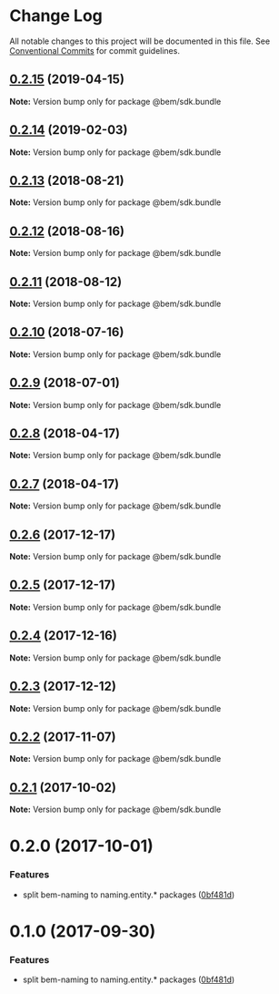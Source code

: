 # Change Log

All notable changes to this project will be documented in this file.
See [Conventional Commits](https://conventionalcommits.org) for commit guidelines.

## [0.2.15](https://github.com/bem/bem-sdk/compare/@bem/sdk.bundle@0.2.14...@bem/sdk.bundle@0.2.15) (2019-04-15)

**Note:** Version bump only for package @bem/sdk.bundle





## [0.2.14](https://github.com/bem/bem-sdk/compare/@bem/sdk.bundle@0.2.13...@bem/sdk.bundle@0.2.14) (2019-02-03)

**Note:** Version bump only for package @bem/sdk.bundle





<a name="0.2.13"></a>
## [0.2.13](https://github.com/bem/bem-sdk/compare/@bem/sdk.bundle@0.2.12...@bem/sdk.bundle@0.2.13) (2018-08-21)




**Note:** Version bump only for package @bem/sdk.bundle

<a name="0.2.12"></a>
## [0.2.12](https://github.com/bem/bem-sdk/compare/@bem/sdk.bundle@0.2.11...@bem/sdk.bundle@0.2.12) (2018-08-16)




**Note:** Version bump only for package @bem/sdk.bundle

<a name="0.2.11"></a>
## [0.2.11](https://github.com/bem/bem-sdk/compare/@bem/sdk.bundle@0.2.10...@bem/sdk.bundle@0.2.11) (2018-08-12)




**Note:** Version bump only for package @bem/sdk.bundle

<a name="0.2.10"></a>
## [0.2.10](https://github.com/bem/bem-sdk/compare/@bem/sdk.bundle@0.2.9...@bem/sdk.bundle@0.2.10) (2018-07-16)




**Note:** Version bump only for package @bem/sdk.bundle

<a name="0.2.9"></a>
## [0.2.9](https://github.com/bem/bem-sdk/compare/@bem/sdk.bundle@0.2.8...@bem/sdk.bundle@0.2.9) (2018-07-01)




**Note:** Version bump only for package @bem/sdk.bundle

<a name="0.2.8"></a>
## [0.2.8](https://github.com/bem/bem-sdk/compare/@bem/sdk.bundle@0.2.7...@bem/sdk.bundle@0.2.8) (2018-04-17)




**Note:** Version bump only for package @bem/sdk.bundle

<a name="0.2.7"></a>
## [0.2.7](https://github.com/bem/bem-sdk/compare/@bem/sdk.bundle@0.2.6...@bem/sdk.bundle@0.2.7) (2018-04-17)




**Note:** Version bump only for package @bem/sdk.bundle

<a name="0.2.6"></a>
## [0.2.6](https://github.com/bem/bem-sdk/compare/@bem/sdk.bundle@0.2.5...@bem/sdk.bundle@0.2.6) (2017-12-17)




**Note:** Version bump only for package @bem/sdk.bundle

<a name="0.2.5"></a>
## [0.2.5](https://github.com/bem/bem-sdk/compare/@bem/sdk.bundle@0.2.4...@bem/sdk.bundle@0.2.5) (2017-12-17)




**Note:** Version bump only for package @bem/sdk.bundle

<a name="0.2.4"></a>
## [0.2.4](https://github.com/bem/bem-sdk/compare/@bem/sdk.bundle@0.2.3...@bem/sdk.bundle@0.2.4) (2017-12-16)




**Note:** Version bump only for package @bem/sdk.bundle

<a name="0.2.3"></a>
## [0.2.3](https://github.com/bem/bem-sdk/compare/@bem/sdk.bundle@0.2.2...@bem/sdk.bundle@0.2.3) (2017-12-12)




**Note:** Version bump only for package @bem/sdk.bundle

<a name="0.2.2"></a>
## [0.2.2](https://github.com/bem/bem-sdk/compare/@bem/sdk.bundle@0.2.0...@bem/sdk.bundle@0.2.2) (2017-11-07)




**Note:** Version bump only for package @bem/sdk.bundle

<a name="0.2.1"></a>
## [0.2.1](https://github.com/bem/bem-sdk/compare/@bem/sdk.bundle@0.2.0...@bem/sdk.bundle@0.2.1) (2017-10-02)




**Note:** Version bump only for package @bem/sdk.bundle

<a name="0.2.0"></a>
# 0.2.0 (2017-10-01)


### Features

* split bem-naming to naming.entity.* packages ([0bf481d](https://github.com/bem/bem-sdk/commit/0bf481d))




<a name="0.1.0"></a>
# 0.1.0 (2017-09-30)


### Features

* split bem-naming to naming.entity.* packages ([0bf481d](https://github.com/bem/bem-sdk/commit/0bf481d))
